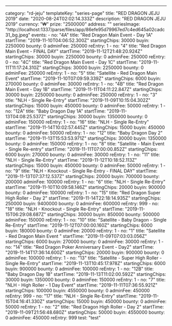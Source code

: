 ---
  category: "rd-jeju"
  templateKey: "series-page"
  title: "RED DRAGON JEJU 2019"
  date: "2020-08-24T02:02:14.333Z"
  description: "RED DRAGON JEJU 2019"
  currency: "₩"
  prize: "2500000"
  address: ""
  seriesImage: "http://localhost:1337/parse/files/app/86efe95d79967ed7c4ed645a02cadc31_bg.jpeg"
  events: 
    - 
      no: "4A"
      title: "Red Dragon Main Event - Day 1A"
      startTime: "2019-11-10T04:06:52.300Z"
      startingChips: 30000
      buyin: 2250000
      bounty: 0
      adminFee: 250000
      reEntry: 1
    - 
      no: "4"
      title: "Red Dragon Main Event - FINAL DAY"
      startTime: "2019-11-12T21:48:20.924Z"
      startingChips: 30000
      buyin: 2250000
      bounty: 0
      adminFee: 250000
      reEntry: 0
    - 
      no: "4C"
      title: "Red Dragon Main Event - Day 1C"
      startTime: "2019-11-11T11:17:24.310Z"
      startingChips: 30000
      buyin: 2250000
      bounty: 0
      adminFee: 250000
      reEntry: 1
    - 
      no: "5"
      title: "Satellite - Red Dragon Main Event"
      startTime: "2019-11-10T07:09:59.339Z"
      startingChips: 6000
      buyin: 270000
      bounty: 0
      adminFee: 30000
      reEntry: 1
    - 
      no: "4B"
      title: "Red Dragon Main Event - Day 1B"
      startTime: "2019-11-11T04:11:22.847Z"
      startingChips: 30000
      buyin: 2250000
      bounty: 0
      adminFee: 250000
      reEntry: 1
    - 
      no: "3"
      title: "NLH - Single Re-Entry"
      startTime: "2019-11-09T10:15:04.302Z"
      startingChips: 15000
      buyin: 450000
      bounty: 0
      adminFee: 50000
      reEntry: 1
    - 
      no: "12A"
      title: "Baby Dragon Day 1A"
      startTime: "2019-11-13T04:08:25.537Z"
      startingChips: 30000
      buyin: 1350000
      bounty: 0
      adminFee: 150000
      reEntry: 1
    - 
      no: "16"
      title: "NLH - Single Re-Entry"
      startTime: "2019-11-14T10:02:57.445Z"
      startingChips: 15000
      buyin: 450000
      bounty: 0
      adminFee: 50000
      reEntry: 1
    - 
      no: "12"
      title: "Baby Dragon Day 2"
      startTime: "2019-11-13T15:53:53.971Z"
      startingChips: 30000
      buyin: 1350000
      bounty: 0
      adminFee: 150000
      reEntry: 1
    - 
      no: "8"
      title: "Satellite - Main Event - Single Re-entry"
      startTime: "2019-11-11T07:00:00.852Z"
      startingChips: 6000
      buyin: 270000
      bounty: 0
      adminFee: 30000
      reEntry: 1
    - 
      no: "11"
      title: "NLH - Single Re-Entry"
      startTime: "2019-11-12T10:18:52.113Z"
      startingChips: 15000
      buyin: 450000
      bounty: 0
      adminFee: 50000
      reEntry: 1
    - 
      no: "9"
      title: "NLH - Knockout - Single Re-Entry - FINAL DAY"
      startTime: "2019-11-13T07:37:12.537Z"
      startingChips: 20000
      buyin: 700000
      bounty: 200000
      adminFee: 100000
      reEntry: 1
    - 
      no: "6"
      title: "NLH - Single Re-Entry"
      startTime: "2019-11-10T10:09:58.146Z"
      startingChips: 20000
      buyin: 900000
      bounty: 0
      adminFee: 100000
      reEntry: 1
    - 
      no: "15"
      title: "Red Dragon Super High Roller - Day 2"
      startTime: "2019-11-14T22:18:14.935Z"
      startingChips: 250000
      buyin: 9400000
      bounty: 0
      adminFee: 600000
      reEntry: 999
    - 
      no: "18"
      title: "NLH - Knockout - Single Re-Entry"
      startTime: "2019-11-15T06:29:08.687Z"
      startingChips: 30000
      buyin: 850000
      bounty: 500000
      adminFee: 150000
      reEntry: 1
    - 
      no: "10"
      title: "Satellite - Baby Dragon - Single Re-Entry"
      startTime: "2019-11-12T07:00:00.160Z"
      startingChips: 6000
      buyin: 180000
      bounty: 0
      adminFee: 20000
      reEntry: 1
    - 
      no: "1"
      title: "Satellite - Red Dragon Main Event "
      startTime: "2019-11-09T07:03:03.056Z"
      startingChips: 6000
      buyin: 270000
      bounty: 0
      adminFee: 30000
      reEntry: 1
    - 
      no: "14"
      title: "Red Dragon Poker Anniversary Event - Day2"
      startTime: "2019-11-14T17:36:14.600Z"
      startingChips: 20000
      buyin: 900000
      bounty: 0
      adminFee: 100000
      reEntry: 1
    - 
      no: "13"
      title: "Satellite - Super High Roller - Single Re-Entry"
      startTime: "2019-11-13T10:45:17.978Z"
      startingChips: 6000
      buyin: 900000
      bounty: 0
      adminFee: 100000
      reEntry: 1
    - 
      no: "12B"
      title: "Baby Dragon Day 1B"
      startTime: "2019-11-13T11:02:00.592Z"
      startingChips: 30000
      buyin: 1350000
      bounty: 0
      adminFee: 150000
      reEntry: 1
    - 
      no: "7"
      title: "NLH - High Roller - 1 Day Event"
      startTime: "2019-11-11T07:36:55.921Z"
      startingChips: 100000
      buyin: 4550000
      bounty: 0
      adminFee: 450000
      reEntry: 999
    - 
      no: "17"
      title: "NLH - Single Re-Entry"
      startTime: "2019-11-15T04:16:41.330Z"
      startingChips: 15000
      buyin: 450000
      bounty: 0
      adminFee: 50000
      reEntry: 1
    - 
      no: "2"
      title: "Red Dragon High Roller - Day 2"
      startTime: "2019-11-09T21:56:48.680Z"
      startingChips: 50000
      buyin: 4550000
      bounty: 0
      adminFee: 450000
      reEntry: 999
  test: "test"
